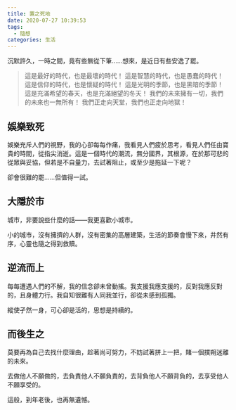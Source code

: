 ```yaml
---
title: 置之死地
date: 2020-07-27 10:39:53
tags:
  - 隨想
categories: 生活
---
```


沉默許久，一時之間，竟有些無從下筆……想來，是近日有些安逸了罷。

> 這是最好的時代，也是最壞的時代！
> 這是智慧的時代，也是愚蠢的時代！
> 這是信仰的時代，也是懷疑的時代！
> 這是光明的季節，也是黑暗的季節！
> 這是充滿希望的春天，也是充滿絕望的冬天！
> 我們的未來擁有一切，我們的未來也一無所有！
> 我們正走向天堂，我們也正走向地獄！

## 娛樂致死

娛樂充斥人們的視野，我的心卻每每作痛，我看見人們疲於思考，看見人們任由寶貴的時間，從指尖消逝。這是一個時代的潮流，無分國界，其根源，在於那可悲的從眾與妥協，但若是不自量力，去試著阻止，或至少是拖延一下呢？

卻會很難的罷……但值得一試。

## 大隱於市

城市，非要說些什麼的話——我更喜歡小城市。

小的城市，沒有擁擠的人群，沒有密集的高層建築，生活的節奏會慢下來，井然有序，心靈也隨之得到救贖。

## 逆流而上

每每遭遇人們的不解，我的信念卻未曾動搖。我支援我應支援的，反對我應反對的，且身體力行。我自知很難有人同我並行，卻從未感到孤獨。

縱使孑然一身，可心卻是活的，思想是持續的。

## 而後生之

莫要再為自己去找什麼理由，趁著尚可努力，不妨試著拼上一把，賭一個撲朔迷離的未來。

去做他人不願做的，去負責他人不願負責的，去背負他人不願背負的，去享受他人不願享受的。

這般，到年老後，也再無遺憾。
